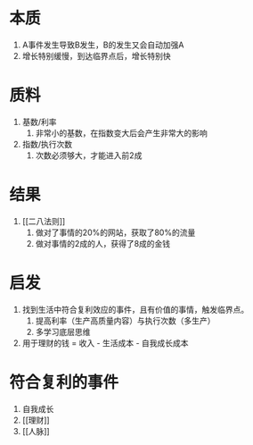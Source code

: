# 本质
1. A事件发生导致B发生，B的发生又会自动加强A
2. 增长特别缓慢，到达临界点后，增长特别快
# 质料
1. 基数/利率
	1. 非常小的基数，在指数变大后会产生非常大的影响
2. 指数/执行次数
	1. 次数必须够大，才能进入前2成
# 结果
1. [[二八法则]]
	1. 做对了事情的20%的网站，获取了80%的流量
	2. 做对事情的2成的人，获得了8成的金钱
# 启发
1. 找到生活中符合复利效应的事件，且有价值的事情，触发临界点。
	1. 提高利率（生产高质量内容）与执行次数（多生产）
	2. 多学习底层思维
2. 用于理财的钱 = 收入 - 生活成本 - 自我成长成本
# 符合复利的事件
1. 自我成长
2. [[理财]]
3. [[人脉]]